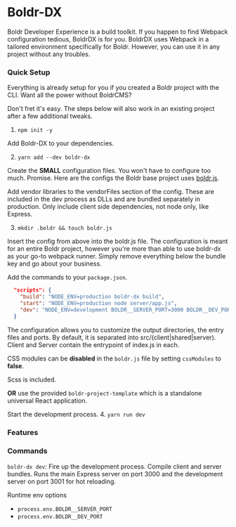 # Boldr-DX

Boldr Developer Experience is a build toolkit. If you happen to find Webpack configuration tedious, BoldrDX is for you. BoldrDX uses Webpack in a tailored environment specifically for Boldr. However, you can use it in any project without any troubles.


### Quick Setup

Everything is already setup for you if you created a Boldr project with the CLI. Want all the power without BoldrCMS?

Don't fret it's easy. The steps below will also work in an existing project after a few additional tweaks.

1. `npm init -y`

Add Boldr-DX to your dependencies.  

2. `yarn add --dev boldr-dx`  

Create the **SMALL** configuration files. You won't have to configure too much. Promise. Here are the configs the Boldr base project uses [boldr.js](https://github.com/boldr/boldr-tools/blob/master/packages/boldr-project-template/.boldr/boldr.js).

Add vendor libraries to the vendorFiles section of the config. These are included in the dev process as DLLs and are bundled separately in production. Only include client side dependencies, not node only, like Express.

3. `mkdir .boldr && touch boldr.js`   

Insert the config from above into the boldr.js file. The configuration is meant for an entire Boldr project, however you're more than able to use boldr-dx as your go-to webpack runner. Simply remove everything below the bundle key and go about your business.

Add the commands to your `package.json`.

```json
  "scripts": {
    "build": "NODE_ENV=production boldr-dx build",
    "start": "NODE_ENV=production node server/app.js",
    "dev": "NODE_ENV=development BOLDR__SERVER_PORT=3000 BOLDR__DEV_PORT=3001 boldr-dx dev",
  }
```

The configuration allows you to customize the output directories, the entry files and ports. By default, it is separated into
src/(client|shared|server). Client and Server contain the entrypoint of index.js in each.

CSS modules can be **disabled** in the `boldr.js` file by setting `cssModules` to **false**.

Scss is included.



**OR** use the provided `boldr-project-template` which is a standalone universal React application.

Start the development process.
4. `yarn run dev`

### Features


### Commands

`boldr-dx dev`: Fire up the development process. Compile client and server bundles. Runs the main Express server on port 3000 and the development server on port 3001 for hot reloading.  

Runtime env options
  - `process.env.BOLDR__SERVER_PORT`
  - `process.env.BOLDR__DEV_PORT`
